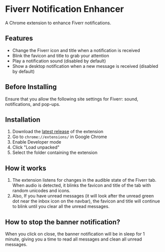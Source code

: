 # Fiverr Notification Enhancer

A Chrome extension to enhance Fiverr notifications.

## Features

* Change the Fiverr icon and title when a notification is received
* Blink the favicon and title to grab your attention
* Play a notification sound (disabled by default)
* Show a desktop notification when a new message is received (disabled by default)

## Before Installing

Ensure that you allow the following site settings for Fiverr: sound, notifications, and pop-ups.

## Installation

1. Download the [latest release](https://github.com/NoushadBug/fiverr-notifier/archive/refs/heads/main.zip) of the extension
2. Go to `chrome://extensions/` in Google Chrome
3. Enable Developer mode
4. Click "Load unpacked"
5. Select the folder containing the extension

## How it works

1. The extension listens for changes in the audible state of the Fiverr tab. When audio is detected, it blinks the favicon and title of the tab with random unicodes and icons.
2. Also, If you have unread messages (it will look after the unread green dot near the inbox icon on the navbar), the favicon and title will continue to blink until you clear all the unread messages.

## How to stop the banner notification?

When you click on close, the banner notification will be in sleep for 1 minute, giving you a time to read all messages and clean all unread messages.

